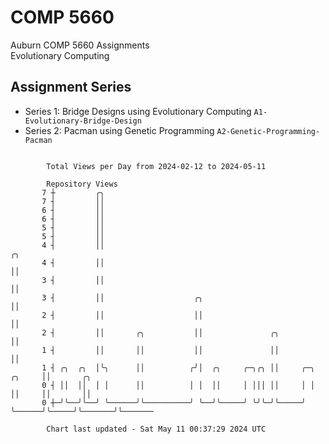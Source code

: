 # COMP 5660
Auburn COMP 5660 Assignments  
Evolutionary Computing

## Assignment Series
- Series 1: Bridge Designs using Evolutionary Computing `A1-Evolutionary-Bridge-Design`
- Series 2: Pacman using Genetic Programming `A2-Genetic-Programming-Pacman`

```

        Total Views per Day from 2024-02-12 to 2024-05-11

        Repository Views
       7 ┼         ╭╮
       7 ┤         ││
       6 ┤         ││
       6 ┤         ││
       5 ┤         ││
       5 ┤         ││
       4 ┤         ││                                                            ╭╮
       4 ┤         ││                                                            ││
       3 ┤         ││                                                            ││
       3 ┤         ││                    ╭╮                                      ││
       2 ┤         ││                    ││                                      ││
       2 ┤         ││       ╭╮           ││               ╭╮                     ││
       1 ┤         ││       ││           ││               ││                     ││
       1 ┤ ╭╮  ╭╮  │╰╮      ││          ╭╯│  ╭╮     ╭─╮╭╮ ││     ╭─╮      ╭╮     ││       ╭╮
       0 ┤ ││  ││  │ │      ││          │ │  ││     │ │││ ││     │ │      ││     ││       ││
       0 ┼─╯╰──╯╰──╯ ╰──────╯╰──────────╯ ╰──╯╰─────╯ ╰╯╰─╯╰─────╯ ╰──────╯╰─────╯╰───────╯╰───────

        Chart last updated - Sat May 11 00:37:29 2024 UTC
        
```
